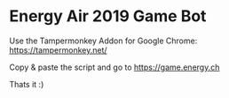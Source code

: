 # Energy Air 2019 Game Bot

Use the Tampermonkey Addon for Google Chrome: https://tampermonkey.net/

Copy & paste the script and go to https://game.energy.ch

Thats it :)

